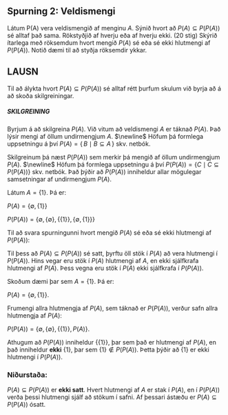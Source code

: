 ## **Spurning 2: Veldismengi**

Látum P(A) vera veldismengið af menginu $A$. Sýnið hvort að $P(A) \subseteq P(P(A))$ sé alltaf það sama. Rökstyðjið af hverju eða af hverju ekki. (20 stig)
Skýrið ítarlega með röksemdum hvort mengið $P(A)$ sé eða sé ekki hlutmengi af $P(P(A))$. Notið dæmi til að styðja röksemdir ykkar.


## **LAUSN**

Til að álykta hvort $P(A) \subseteq P(P(A))$ sé alltaf rétt þurfum skulum við byrja að á að skoða skilgreiningar.

##### **SKILGREINING**
Byrjum á að skilgreina $P(A)$. Við vitum að veldismengi $A$ er táknað $P(A)$. Það lýsir mengi af öllum undirmengjum $A$. $\newline$ Höfum þá formlega uppsetningu á því $P(A) = \{ \, B \mid B \subseteq A \, \}$ skv. netbók.

Skilgreinum þá næst $P(P(A))$ sem merkir þá mengið af öllum undirmengjum $P(A)$. $\newline$ Höfum þá formlega uppsetningu á því $P(P(A)) = \{ C \mid C \subseteq P(P(A)) \}$ skv. netbók. Það þýðir að $P(P(A))$ inniheldur allar mögulegar samsetningar af undirmengjum $P(A)$.


Látum $A = \{1\}$. Þá er:

$P(A) = \{\emptyset, \{1\}\}$

$P(P(A)) = \{\emptyset, \{\emptyset\}, \{\{1\}\}, \{\emptyset, \{1\}\}\}$

Til að svara spurningunni hvort mengið $P(A)$ sé eða sé ekki hlutmengi af $P(P(A))$:

Til þess að $P(A) \subseteq P(P(A))$ sé satt, þyrftu öll stök í $P(A)$ að vera hlutmengi í $P(P(A))$. Hins vegar eru stök í $P(A)$ hlutmengi af $A$, en ekki sjálfkrafa hlutmengi af $P(A)$. Þess vegna eru stök í $P(A)$ ekki sjálfkrafa í $P(P(A))$.

Skoðum dæmi þar sem $A = \{1\}$. Þá er:

$P(A) = \{\emptyset, \{1\}\}.$

Frumengi allra hlutmengja af $P(A)$, sem táknað er $P(P(A))$, verður safn allra hlutmengja af $P(A)$:

$P(P(A)) = \{\emptyset, \{\emptyset\}, \{\{1\}\}, P(A)\}.$

Athugum að $P(P(A))$ inniheldur $\{\{1\}\}$, þar sem það er hlutmengi af $P(A)$, en það inniheldur **ekki** $\{1\}$, þar sem $\{1\} \notin P(P(A))$. Þetta þýðir að $\{1\}$ er ekki hlutmengi í $P(P(A))$.

### Niðurstaða:
$P(A) \subseteq P(P(A))$ er **ekki satt**. Hvert hlutmengi af $A$ er stak í $P(A)$, en í $P(P(A))$ verða þessi hlutmengi sjálf að stökum í safni. Af þessari ástæðu er $P(A) \subseteq P(P(A))$ ósatt.